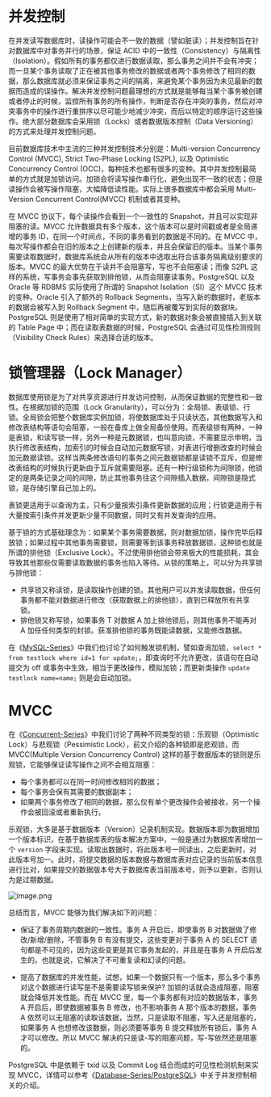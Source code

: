 # 并发控制

在并发读写数据库时，读操作可能会不一致的数据（譬如脏读）；并发控制旨在针对数据库中对事务并行的场景，保证 ACID 中的一致性（Consistency）与隔离性（Isolation）。假如所有的事务都仅进行数据读取，那么事务之间并不会有冲突；而一旦某个事务读取了正在被其他事务修改的数据或者两个事务修改了相同的数据，那么数据库就必须来保证事务之间的隔离，来避免某个事务因为未见最新的数据而造成的误操作。解决并发控制问题最理想的方式就是能够每当某个事务被创建或者停止的时候，监控所有事务的所有操作，判断是否存在冲突的事务，然后对冲突事务中的操作进行重排序以尽可能少地减少冲突，而后以特定的顺序运行这些操作。绝大部分数据库会采用锁（Locks）或者数据版本控制（Data Versioning）的方式来处理并发控制问题。

目前数据库技术中主流的三种并发控制技术分别是：Multi-version Concurrency Control (MVCC), Strict Two-Phase Locking (S2PL), 以及 Optimistic Concurrency Control (OCC)，每种技术也都有很多的变种。其中并发控制最简单的方式就是加锁访问。加锁会将读写操作串行化，避免出现不一致的状态；但是读操作会被写操作阻塞，大幅降低读性能。实际上很多数据库中都会采用 Multi-Version Concurrent Control(MVCC) 机制或者其变种。

在 MVCC 协议下，每个读操作会看到一个一致性的 Snapshot，并且可以实现非阻塞的读。MVCC 允许数据具有多个版本，这个版本可以是时间戳或者是全局递增的事务 ID，在同一个时间点，不同的事务看到的数据是不同的。在 MVCC 中，每次写操作都会在旧的版本之上创建新的版本，并且会保留旧的版本。当某个事务需要读取数据时，数据库系统会从所有的版本中选取出符合该事务隔离级别要求的版本。MVCC 的最大优势在于读并不会阻塞写，写也不会阻塞读；而像 S2PL 这样的系统，写事务会事先获取到排他锁，从而会阻塞读事务。PostgreSQL 以及 Oracle 等 RDBMS 实际使用了所谓的 Snapshot Isolation（SI）这个 MVCC 技术的变种。Oracle 引入了额外的 Rollback Segments，当写入新的数据时，老版本的数据会被写入到 Rollback Segment 中，随后再被覆写到实际的数据块。PostgreSQL 则是使用了相对简单的实现方式，新的数据对象会被直接插入到关联的 Table Page 中；而在读取表数据的时候，PostgreSQL 会通过可见性检测规则（Visibility Check Rules）来选择合适的版本。

# 锁管理器（Lock Manager）

数据库使用锁是为了对共享资源进行并发访问控制，从而保证数据的完整性和一致性。在根据加锁的范围（Lock Granularity），可以分为：全局锁、表级锁、行锁。全局锁会把整个数据库实例加锁，将使数据库处于只读状态，其他数据写入和修改表结构等语句会阻塞，一般在备库上做全局备份使用。而表级锁有两种，一种是表锁，和读写锁一样，另外一种是元数据锁，也叫意向锁，不需要显示申明，当执行修改表结构，加索引的时候会自动加元数据写锁，对表进行增删改查的时候会加元数据读锁。这样当两条修改语句的事务之间元数据锁都是读锁不互斥，但是修改表结构的时候执行更新由于互斥就需要阻塞。还有一种行级锁称为间隙锁，他锁定的是两条记录之间的间隙，防止其他事务往这个间隙插入数据，间隙锁是隐式锁，是存储引擎自己加上的。

表锁更适用于以查询为主，只有少量按索引条件更新数据的应用；行锁更适用于有大量按索引条件并发更新少量不同数据，同时又有并发查询的应用。

基于锁的方式基础理念为：如果某个事务需要数据，则对数据加锁，操作完毕后释放锁；如果过程中其他事务需要锁，则需要等到该事务释放数据锁，这种锁也就是所谓的排他锁（Exclusive Lock）。不过使用排他锁会带来极大的性能损耗，其会导致其他那些仅需要读取数据的事务也陷入等待。从锁的策略上，可以分为共享锁与排他锁：

- 共享锁又称读锁，是读取操作创建的锁。其他用户可以并发读取数据，但任何事务都不能对数据进行修改（获取数据上的排他锁），直到已释放所有共享锁。
- 排他锁又称写锁，如果事务 T 对数据 A 加上排他锁后，则其他事务不能再对 A 加任任何类型的封锁。获准排他锁的事务既能读数据，又能修改数据。

在《[MySQL-Series](https://github.com/wx-chevalier/MySQL-Series?q=)》中我们也讨论了如何触发锁机制，譬如查询加锁，`select * from testlock where id=1 for update;`，即查询时不允许更改，该语句在自动提交为 off 或事务中生效，相当于更改操作，模拟加锁；而更新类操作 `update testlock name=name;` 则是会自动加锁。

# MVCC

在《[Concurrent-Series](https://github.com/wx-chevalier/Concurrent-Series?q=)》中我们讨论了两种不同类型的锁：乐观锁（Optimistic Lock）与悲观锁（Pessimistic Lock），前文介绍的各种锁即是悲观锁，而 MVCC(Multiple Version Concurrency Control) 这样的基于数据版本的锁则是乐观锁，它能够保证读写操作之间不会相互阻塞：

- 每个事务都可以在同一时间修改相同的数据；
- 每个事务会保有其需要的数据副本；
- 如果两个事务修改了相同的数据，那么仅有单个更改操作会被接收，另一个操作会被回滚或者重新执行。

乐观锁，大多是基于数据版本（Version）记录机制实现。数据版本即为数据增加一个版本标识，在基于数据库表的版本解决方案中，一般是通过为数据库表增加一个 `version` 字段来实现。读取出数据时，将此版本号一同读出，之后更新时，对此版本号加一。此时，将提交数据的版本数据与数据库表对应记录的当前版本信息进行比对，如果提交的数据版本号大于数据库表当前版本号，则予以更新，否则认为是过期数据。

![image.png](https://i.postimg.cc/nzP3gcmw/image.png)

总结而言，MVCC 能够为我们解决如下的问题：

- 保证了事务周期内数据的一致性。事务 A 开启后，即使事务 B 对数据做了修改/新增/删除，不管事务 B 有没有提交，这些变更对于事务 A 的 SELECT 语句都是不可见的，因为这些变更是其它事务发起的，并且是在事务 A 开启后发生的。也就是说，它解决了不可重复读和幻读的问题。

- 提高了数据库的并发性能，试想，如果一个数据只有一个版本，那么多个事务对这个数据进行读写是不是需要读写锁来保护? 加锁的话就会造成阻塞，阻塞就会降低并发性能。而在 MVCC 里，每一个事务都有对应的数据版本，事务 A 开启后，即使数据被事务 B 修改，也不影响事务 A 那个版本的数据，事务 A 依然可以无阻塞的读取该数据，当然，只是读取不阻塞，写入还是阻塞的，如果事务 A 也想修改该数据，则必须要等事务 B 提交释放所有锁后，事务 A 才可以修改。所以 MVCC 解决的只是读-写的阻塞问题，写-写依然还是阻塞的。

PostgreSQL 中是依赖于 txid 以及 Commit Log 结合而成的可见性检测机制来实现 MVCC，详情可以参考《[Database-Series/PostgreSQL](https://github.com/wx-chevalier/Database-Series?q=)》中关于并发控制相关的介绍。
